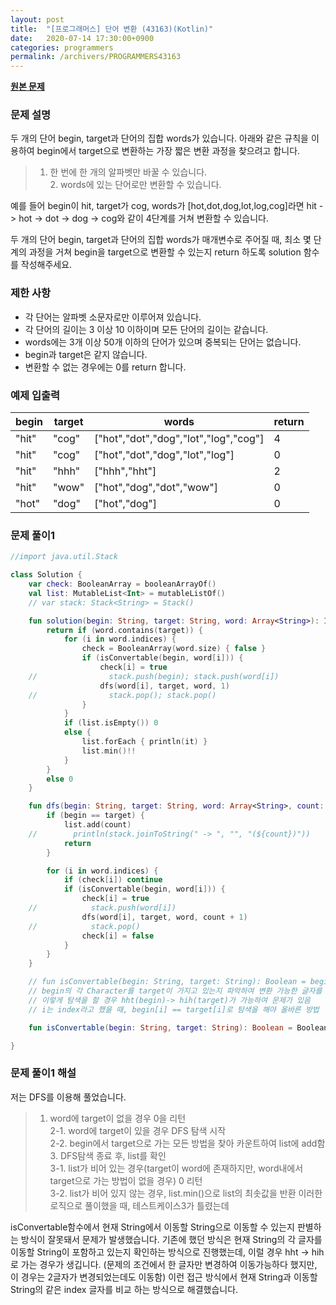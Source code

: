 ```yaml
---
layout: post
title:  "[프로그래머스] 단어 변환 (43163)(Kotlin)"
date:   2020-07-14 17:30:00+0900
categories: programmers
permalink: /archivers/PROGRAMMERS43163
---
```


**[원본 문제](https://programmers.co.kr/learn/courses/30/lessons/43163)**

### 문제 설명

두 개의 단어 begin, target과 단어의 집합 words가 있습니다.
아래와 같은 규칙을 이용하여 begin에서 target으로 변환하는 가장 짧은 변환 과정을 찾으려고 합니다.

> 1. 한 번에 한 개의 알파벳만 바꿀 수 있습니다.<br>2. words에 있는 단어로만 변환할 수 있습니다.

예를 들어 begin이 hit, target가 cog, words가 [hot,dot,dog,lot,log,cog]라면 hit -> hot -> dot -> dog -> cog와 같이 4단계를 거쳐 변환할 수 있습니다.

두 개의 단어 begin, target과 단어의 집합 words가 매개변수로 주어질 때, 최소 몇 단계의 과정을 거쳐 begin을 target으로 변환할 수 있는지 return 하도록 solution 함수를 작성해주세요.

### 제한 사항

  * 각 단어는 알파벳 소문자로만 이루어져 있습니다.
  * 각 단어의 길이는 3 이상 10 이하이며 모든 단어의 길이는 같습니다.
  * words에는 3개 이상 50개 이하의 단어가 있으며 중복되는 단어는 없습니다.
  * begin과 target은 같지 않습니다.
  * 변환할 수 없는 경우에는 0를 return 합니다.

### 예제 입출력

|begin|target|words|return|
|-|-|-|-|
|"hit"|"cog"|["hot","dot","dog","lot","log","cog"]|4|
|"hit"|"cog"|["hot","dot","dog","lot","log"]|0|
|"hit"|"hhh"|["hhh","hht"]|2|
|"hit"|"wow"|["hot","dog","dot","wow"]|0|
|"hot"|"dog"|["hot","dog"]|0|

### 문제 풀이1

```kotlin
//import java.util.Stack

class Solution {
    var check: BooleanArray = booleanArrayOf()
    val list: MutableList<Int> = mutableListOf()
    // var stack: Stack<String> = Stack()

    fun solution(begin: String, target: String, word: Array<String>): Int {
        return if (word.contains(target)) {
            for (i in word.indices) {
                check = BooleanArray(word.size) { false }
                if (isConvertable(begin, word[i])) {
                    check[i] = true
    //                stack.push(begin); stack.push(word[i])
                    dfs(word[i], target, word, 1)
    //                stack.pop(); stack.pop()
                }
            }
            if (list.isEmpty()) 0
            else {
                list.forEach { println(it) }
                list.min()!!
            }
        }
        else 0
    }

    fun dfs(begin: String, target: String, word: Array<String>, count: Int) {
        if (begin == target) {
            list.add(count)
    //        println(stack.joinToString(" -> ", "", "(${count})"))
            return
        }

        for (i in word.indices) {
            if (check[i]) continue
            if (isConvertable(begin, word[i])) {
                check[i] = true
    //            stack.push(word[i])
                dfs(word[i], target, word, count + 1)
    //            stack.pop()
                check[i] = false
            }
        }
    }

    // fun isConvertable(begin: String, target: String): Boolean = begin.filter { target.contains(it) }.count() == begin.length - 1
    // begin의 각 Character를 target이 가지고 있는지 파악하여 변환 가능한 글자를 찾아내려 했지만
    // 이렇게 탐색을 할 경우 hht(begin)-> hih(target)가 가능하여 문제가 있음
    // i는 index라고 했을 때, begin[i] == target[i]로 탐색을 해야 올바른 방법

    fun isConvertable(begin: String, target: String): Boolean = BooleanArray(begin.length) { begin[it] == target[it] }.count { it } == begin.length - 1

}
```

### 문제 풀이1 해설

저는 DFS를 이용해 풀었습니다.

> 1. word에 target이 없을 경우 0을 리턴<br>2\-1. word에 target이 있을 경우 DFS 탐색 시작<br>2\-2. begin에서 target으로 가는 모든 방법을 찾아 카운트하여 list에 add함<br>3. DFS탐색 종료 후, list를 확인<br>3\-1. list가 비어 있는 경우(target이 word에 존재하지만, word내에서 target으로 가는 방법이 없을 경우) 0 리턴<br>3\-2. list가 비어 있지 않는 경우, list.min()으로 list의 최솟값을 반환
이러한 로직으로 풀이했을 때, 테스트케이스3가 틀렸는데

isConvertable함수에서 현재 String에서 이동할 String으로 이동할 수 있는지 판별하는 방식이 잘못돼서 문제가 발생했습니다.
기존에 했던 방식은 현재 String의 각 글자를 이동할 String이 포함하고 있는지 확인하는 방식으로 진행했는데,
이럴 경우 hht -> hih로 가는 경우가 생깁니다.
(문제의 조건에서 한 글자만 변경하여 이동가능하다 했지만, 이 경우는 2글자가 변경되었는데도 이동함)
이런 접근 방식에서 현재 String과 이동할 String의 같은 index 글자를 비교 하는 방식으로 해결했습니다.
